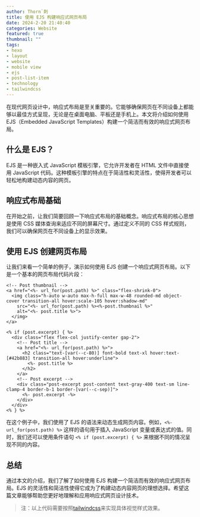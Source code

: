 ```yaml
---
author: Thorn`刺
title: 使用 EJS 构建响应式网页布局
date: 2024-2-20 21:40:40
categories: Website
featured: true
thumbnail: ""
tags:
- hexo
- layout
- website
- mobile view
- ejs
- post-list-item
- technology
- tailwindcss
---
```

在现代网页设计中，响应式布局是至关重要的。它能够确保网页在不同设备上都能够以最佳方式呈现，无论是在桌面电脑、平板还是手机上。本文将介绍如何使用 EJS（Embedded JavaScript Templates）构建一个简洁而有效的响应式网页布局。

## 什么是 EJS？

EJS 是一种嵌入式 JavaScript 模板引擎，它允许开发者在 HTML 文件中直接使用 JavaScript 代码。这种模板引擎的特点在于简洁性和灵活性，使得开发者可以轻松地构建动态内容的网页。

## 响应式布局基础

在开始之前，让我们简要回顾一下响应式布局的基础概念。响应式布局的核心思想是使用 CSS 媒体查询来适应不同的屏幕尺寸。通过定义不同的 CSS 样式规则，我们可以确保网页在不同设备上的显示效果。

## 使用 EJS 创建网页布局

让我们来看一个简单的例子，演示如何使用 EJS 创建一个响应式网页布局。以下是一个基本的网页布局代码片段：

```ejs
<!-- Post thumbnail -->
<a href="<%- url_for(post.path) %>" class="flex-shrink-0">
  <img class="h-auto w-auto max-h-full max-w-48 rounded-md object-cover transition-all hover:scale-105 hover:shadow-md"
    src="<%- url_for(post.path) %><%-post.thumbnail %>"
    alt="<%- post.title %>">
  </img>
</a>

<% if (post.excerpt) { %>
  <div class="flex flex-col justify-center gap-2">
    <!-- Post title -->
    <a href="<%- url_for(post.path) %>">
      <h2 class="text-[var(--c-80)] font-bold text-xl hover:text-[#42b883] transition-all hover:underline">
        <%- post.title %>
      </h2>
    </a>
    <!-- Post excerpt -->
    <div class="post-excerpt post-content text-gray-400 text-sm line-clamp-4 border-b-1 border-[var(--c-sep)]">
      <%- post.excerpt -%>
    </div>
  </div>
<% } %>
```

在这个例子中，我们使用了 EJS 的语法来动态生成网页内容。例如，`<%- url_for(post.path) %>` 这样的语句用于插入 JavaScript 变量或表达式的值。同时，我们还可以使用条件语句 `<% if (post.excerpt) { %>` 来根据不同的情况呈现不同的内容。

## 总结

通过本文的介绍，我们了解了如何使用 EJS 构建一个简洁而有效的响应式网页布局。EJS 的灵活性和简洁性使得它成为了构建动态内容网页的理想选择。希望这篇文章能够帮助您更好地理解和应用响应式网页设计技术。

>注：以上代码需要按照[tailwindcss](https://tailwindcss.com/)来实现具体视觉样式效果。
